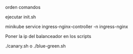 orden comandos

ejecutar init.sh

minikube service ingress-nginx-controller -n ingress-nginx

Poner la ip del balanceador en los scripts

./canary.sh o ./blue-green.sh
